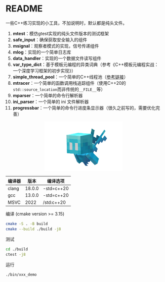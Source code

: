# README


一些C++练习实现的小工具，不加说明时，默认都是纯头文件。

1. **mtest**：模仿gtest实现的纯头文件版本的测试框架
2. **safe_input**：确保获取安全输入的组件
3. **msignal**：观察者模式的实现，信号传递组件
4. **mlog**：实现的一个简单日志库
5. **data_handler**：实现的一个数据文件读写组件
6. **var_type_dict**：基于模板元编程的异类词典（参考《C++模板元编程实战：一个深度学习框架的初步实现》）
7. **simple_thread_pool**：一个简单的C++线程池（[参考链接](https://www.limerence2017.com/2023/09/17/concpp07/)）
8. **mtracer**：一个简单的函数调用栈追踪组件（使用C++20的`std::source_location`而非传统的`__FILE__`等）
9. **mparser**：一个简单的命令行解析器
10. **ini_parser**：一个简单的 ini 文件解析器
11. **progressbar**：一个简单的命令行进度条显示器（很久之前写的，需要优化完善）

<div style="text-align: center;">
  <img src="https://raw.githubusercontent.com/fenglielie/notes_image/main/img/allay_fly.gif" style="width: 50%" title="Allay"/>
</div>




| 编译器 | 版本 | 编译选项 |
| ------ | ------- | -------------- |
| clang  | 18.0.0  | -std=c++20     |
| gcc    | 13.0.0  | -std=c++20     |
| MSVC   | 2022    | /std:c++20     |


编译 (cmake version >= 3.15)
```bash
cmake -S . -B build
cmake --build ./build -j8
```

测试
```bash
cd ./build
ctest -j8
```

运行
```bash
./bin/xxx_demo
```

